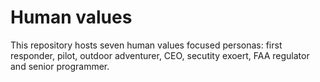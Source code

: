 # Human values

This repository hosts seven human values focused personas: first responder, pilot, outdoor adventurer, CEO, secutity exoert, FAA regulator and senior programmer. 
